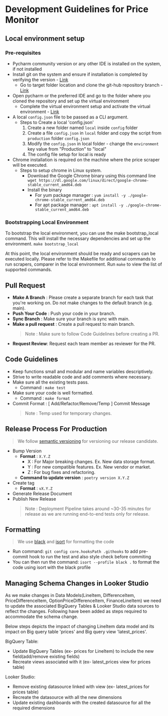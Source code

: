 # Development Guidelines for Price Monitor

## Local environment setup

### Pre-requisites
- Pycharm community version or any other IDE is installed on the system, if not installed
- Install git on the system and ensure if installation is completed by verifying the version - [Link](https://github.com/git-guides/install-git)
  - Go to target folder location and clone the git-hub repository branch - [Link](https://docs.github.com/en/repositories/creating-and-managing-repositories/cloning-a-repository)
- Open pycharm or the preferred IDE and go to the folder where you cloned the repository and set up the virtual environment
  - Complete the virtual environment setup and activate the virtual environment - [Link](https://docs.python.org/3/library/venv.html)
- A local `config.json` file to be passed as a CLI argument.
  - Steps to Create a local 'config.json'
    1. Create a new folder named `local` inside `config` folder
    2. Create a file `config.json` in `local` folder and copy the script from `production` folder `config.json`
    3. Modify the `config.json` in local folder - change the `environment` key value from "Production" to "local"
    4. The config file setup for local is ready
- Chrome installation is required on the machine where the price scraper will be executed.
  - Steps to setup chrome in Linux system.
    - Download the Google Chrome binary using this command line ` wget https://dl.google.com/linux/direct/google-chrome-stable_current_amd64.deb`
    - Install the binary
      - For yum package manager : `yum install -y ./google-chrome-stable_current_amd64.deb`
      - For apt package manager : `apt install -y ./google-chrome-stable_current_amd64.deb`

### Bootstrapping Local Environment
To bootstrap the local environment, you can use the make bootstrap_local command. 
This will install the necessary dependencies and set up the environment.
  `make bootstrap_local`

At this point, the local environment should be ready and scrapers can be executed locally.
Please refer to the Makefile for additional commands to run scrapers,  comparer in the local environment. 
Run `make` to view the list of supported commands.


## Pull Request

  * **Make A Branch** : Please create a separate branch for each task that you're working on. Do not make changes to the default branch (e.g. main).
  * **Push Your Code** : Push your code in your branch.
  * **Sync Branch** : Make sure your branch is sync with main. 
  * **Make a pull request** : Create a pull request to main branch. 
    >   Note : Make sure to follow Code Guidelines before creating a PR.
  * **Request Review**: Request each team member as reviewer for the PR.


## Code Guidelines

  * Keep functions small and modular and name variables descriptively.
  * Strive to write readable code and add comments where necessary.
  * Make sure all the existing tests pass.
    * Command : `make test`
  * Make sure your code is well formatted.
    * Command : `make format`
  * Commit Format : [ Add/Refactor/Remove/Temp ] Commit Message
    > Note : Temp used for temporary changes.

## Release Process For Production

> We follow [semantic versioning](https://semver.org/) for versioning our release candidate.
  * Bump Version
    * **Format** : `X.Y.Z`
      * X : For Major breaking changes. Ex. New data storage format.
      * Y : For new compatible features. Ex. New vendor or market.
      * Z : For bug fixes and refactoring.
    * **Command to update version** : `poetry version X.Y.Z`
  * Create tag
    * **Format** : `vX.Y.Z`
  * Generate Release Document
  * Publish New Release
    > Note : Deployment Pipeline takes around ~30-35 minutes for release as we are running end-to-end tests only for release.

## Formatting

> We use [black](https://pypi.org/project/black/) and [isort](https://pycqa.github.io/isort/) for formatting the code
  * Run command: `git config core.hooksPath .githooks` to add pre-commit hook to run the test and also style check before commiting
  * You can then run the command: `isort --profile black .` to format the code using isort with the black profile


## Managing Schema Changes in Looker Studio

As we make changes in Data Models(LineItem, DifferenceItem, PriceDifferenceItem, OptionPriceDifferenceItem, FinanceLineItem) 
we need to update the associated BigQuery Tables & Looker Studio data sources to reflect the changes.
Following have been added as steps required to accommodate the schema change. 

Below steps depicts the impact of changing LineItem data model and its impact on Big query table 'prices' and Big query view 'latest_prices'.

BigQuery Table:

* Update BigQuery Tables (ex- prices for LineItem) to include the new field(add/remove existing fields)
* Recreate views associated with it (ex- latest_prices view for prices table)

Looker Studio:
* Remove existing datasource linked with view (ex- latest_prices for prices table)
* Recreate the datasource with all the new dimensions
* Update existing dashboards with the created datasource for all the required dimensions
